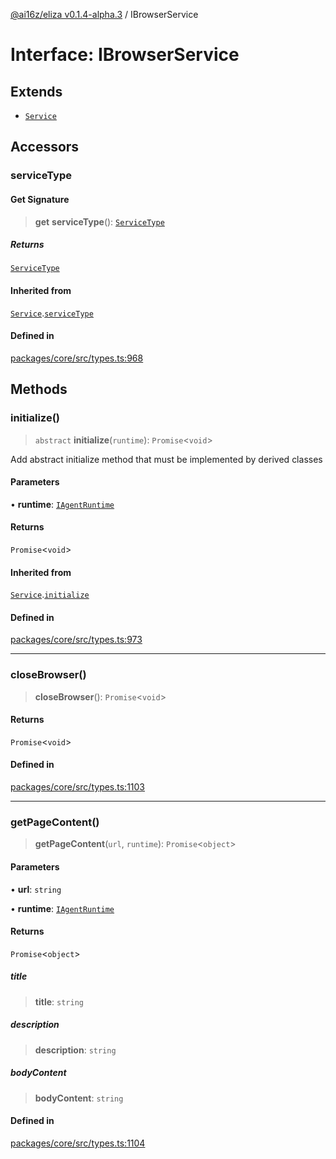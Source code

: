 [@ai16z/eliza v0.1.4-alpha.3](../index.md) / IBrowserService

# Interface: IBrowserService

## Extends

- [`Service`](../classes/Service.md)

## Accessors

### serviceType

#### Get Signature

> **get** **serviceType**(): [`ServiceType`](../enumerations/ServiceType.md)

##### Returns

[`ServiceType`](../enumerations/ServiceType.md)

#### Inherited from

[`Service`](../classes/Service.md).[`serviceType`](../classes/Service.md#serviceType-1)

#### Defined in

[packages/core/src/types.ts:968](https://github.com/apollodao/apollo-agent/blob/main/packages/core/src/types.ts#L968)

## Methods

### initialize()

> `abstract` **initialize**(`runtime`): `Promise`\<`void`\>

Add abstract initialize method that must be implemented by derived classes

#### Parameters

• **runtime**: [`IAgentRuntime`](IAgentRuntime.md)

#### Returns

`Promise`\<`void`\>

#### Inherited from

[`Service`](../classes/Service.md).[`initialize`](../classes/Service.md#initialize)

#### Defined in

[packages/core/src/types.ts:973](https://github.com/apollodao/apollo-agent/blob/main/packages/core/src/types.ts#L973)

***

### closeBrowser()

> **closeBrowser**(): `Promise`\<`void`\>

#### Returns

`Promise`\<`void`\>

#### Defined in

[packages/core/src/types.ts:1103](https://github.com/apollodao/apollo-agent/blob/main/packages/core/src/types.ts#L1103)

***

### getPageContent()

> **getPageContent**(`url`, `runtime`): `Promise`\<`object`\>

#### Parameters

• **url**: `string`

• **runtime**: [`IAgentRuntime`](IAgentRuntime.md)

#### Returns

`Promise`\<`object`\>

##### title

> **title**: `string`

##### description

> **description**: `string`

##### bodyContent

> **bodyContent**: `string`

#### Defined in

[packages/core/src/types.ts:1104](https://github.com/apollodao/apollo-agent/blob/main/packages/core/src/types.ts#L1104)
